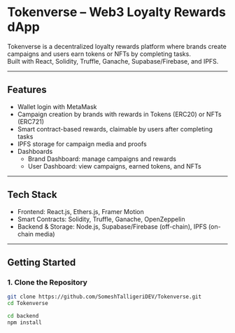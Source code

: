 # Tokenverse – Web3 Loyalty Rewards dApp

Tokenverse is a decentralized loyalty rewards platform where brands create campaigns and users earn tokens or NFTs by completing tasks.  
Built with React, Solidity, Truffle, Ganache, Supabase/Firebase, and IPFS.

---

## Features

- Wallet login with MetaMask  
- Campaign creation by brands with rewards in Tokens (ERC20) or NFTs (ERC721)  
- Smart contract-based rewards, claimable by users after completing tasks  
- IPFS storage for campaign media and proofs  
- Dashboards  
  - Brand Dashboard: manage campaigns and rewards  
  - User Dashboard: view campaigns, earned tokens, and NFTs  

---

## Tech Stack

- Frontend: React.js, Ethers.js, Framer Motion  
- Smart Contracts: Solidity, Truffle, Ganache, OpenZeppelin  
- Backend & Storage: Node.js, Supabase/Firebase (off-chain), IPFS (on-chain media)  

---

## Getting Started

### 1. Clone the Repository
```bash
git clone https://github.com/SomeshTalligeriDEV/Tokenverse.git
cd Tokenverse

cd backend
npm install

